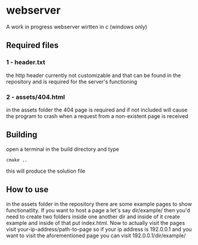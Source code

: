 # webserver
A work in progress webserver wirtten in c (windows only)
## Required files
### 1 - header.txt
the http header currently not customizable and that can be found in the repository and is required
for the server's functioning
### 2 - assets/404.html
in the assets folder the 404 page is required and if not included will cause the program to crash when a request
from a non-existent page is received
## Building
open a terminal in the build directory and type
```
cmake ..
```
this will produce the solution file
## How to use
in the assets folder in the repository there are some example pages to show functionatlity.
If you want to host a page a let's say dir/example/ then you'd need to create two folders inside 
one another dir and inside of it create example and inside of that put index.html.
Now to actually visit the pages visit your-ip-address/path-to-page so if your ip address is 192.0.0.1
and you want to visit the aforementioned page you can visit 192.0.0.1/dir/example/